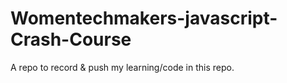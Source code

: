 # Womentechmakers-javascript-Crash-Course
A repo to record &amp; push my learning/code in this repo.
